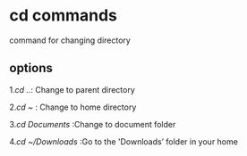 # cd commands
command  for changing directory
## options
1.*cd ..*: Change to parent directory

2.*cd ~* : Change to home directory

3.*cd Documents* :Change to document folder

4.*cd ~/Downloads* :Go to the 'Downloads’ folder in your home